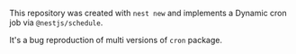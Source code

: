 This repository was created with `nest new` and implements a Dynamic cron job via `@nestjs/schedule`.

It's a bug reproduction of multi versions of `cron` package.
